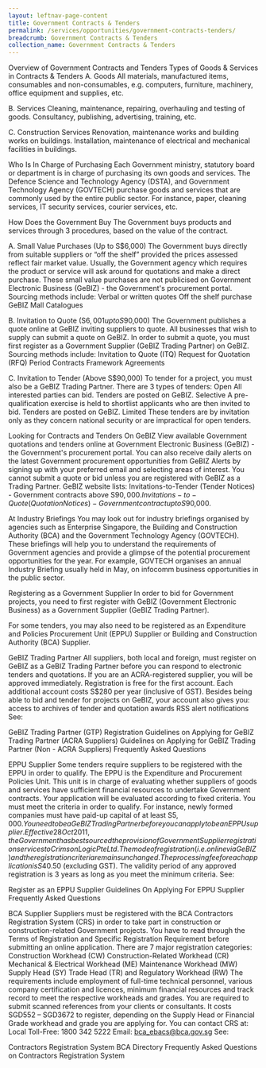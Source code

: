 ```yaml
---
layout: leftnav-page-content
title: Government Contracts & Tenders
permalink: /services/opportunities/government-contracts-tenders/
breadcrumb: Government Contracts & Tenders
collection_name: Government Contracts & Tenders
---
```


Overview of Government Contracts and Tenders
Types of Goods & Services in Contracts & Tenders
A.   Goods
All materials, manufactured items, consumables and non-consumables, e.g. computers, furniture, machinery, office equipment and supplies, etc.


B.   Services
Cleaning, maintenance, repairing, overhauling and testing of goods.
Consultancy, publishing, advertising, training, etc.


C.   Construction Services
Renovation, maintenance works and building works on buildings.
Installation, maintenance of electrical and mechanical facilities in buildings.


Who Is In Charge of Purchasing
Each Government ministry, statutory board or department is in charge of purchasing its own goods and services.
The Defence Science and Technology Agency (DSTA), and Government Technology Agency (GOVTECH) purchase goods and services that are commonly used by the entire public sector. For instance, paper, cleaning services, IT security services, courier services, etc.


How Does the Government Buy
The Government buys products and services through 3 procedures, based on the value of the contract.

A.   Small Value Purchases (Up to S$6,000)
The Government buys directly from suitable suppliers or “off the shelf” provided the prices assessed reflect fair market value.
Usually, the Government agency which requires the product or service will ask around for quotations and make a direct purchase.
These small value purchases are not publicised on Government Electronic Business (GeBIZ) - the Government's procurement portal.
Sourcing methods include:
Verbal or written quotes
Off the shelf purchase
GeBIZ Mall Catalogues


B.   Invitation to Quote (S$6,001 up to S$90,000)
The Government publishes a quote online at GeBIZ inviting suppliers to quote.
All businesses that wish to supply can submit a quote on GeBIZ.
In order to submit a quote, you must first register as a Government Supplier (GeBIZ Trading Partner) on GeBIZ.
Sourcing methods include:
Invitation to Quote (ITQ)
Request for Quotation (RFQ)
Period Contracts
Framework Agreements


C.   Invitation to Tender (Above S$90,000)
To tender for a project, you must also be a GeBIZ Trading Partner. There are 3 types of tenders:
Open
All interested parties can bid. Tenders are posted on GeBIZ.
Selective
A pre-qualification exercise is held to shortlist applicants who are then invited to bid. Tenders are posted on GeBIZ.
Limited
These tenders are by invitation only as they concern national security or are impractical for open tenders.

Looking for Contracts and Tenders
On GeBIZ
View available Government quotations and tenders online at Government Electronic Business (GeBIZ) - the Government's procurement portal.
You can also receive daily alerts on the latest Government procurement opportunities from GeBIZ Alerts by signing up with your preferred email and selecting areas of interest.
You cannot submit a quote or bid unless you are registered with GeBIZ as a Trading Partner.
GeBIZ website lists:
Invitations-to-Tender (Tender Notices) - Government contracts above S$90,000.
Invitations-to-Quote (Quotation Notices) - Government contract up to S$90,000.


At Industry Briefings
You may look out for industry briefings organised by agencies such as Enterprise Singapore, the Building and Construction Authority (BCA) and the Government Technology Agency (GOVTECH).
These briefings will help you to understand the requirements of Government agencies and provide a glimpse of the potential procurement opportunities for the year.
For example, GOVTECH organises an annual Industry Briefing usually held in May, on infocomm business opportunities in the public sector.

Registering as a Government Supplier
In order to bid for Government projects, you need to first register with GeBIZ (Government Electronic Business) as a Government Supplier (GeBIZ Trading Partner).

For some tenders, you may also need to be registered as an Expenditure and Policies Procurement Unit (EPPU) Supplier or Building and Construction Authority (BCA) Supplier.



GeBIZ Trading Partner
All suppliers, both local and foreign, must register on GeBIZ as a GeBIZ Trading Partner before you can respond to electronic tenders and quotations.
If you are an ACRA-registered supplier, you will be approved immediately.
Registration is free for the first account. Each additional account costs S$280 per year (inclusive of GST).
Besides being able to bid and tender for projects on GeBIZ, your account also gives you:
access to archives of tender and quotation awards
RSS alert notifications
See:

GeBIZ Trading Partner (GTP) Registration
Guidelines on Applying for GeBIZ Trading Partner (ACRA Suppliers)
Guidelines on Applying for GeBIZ Trading Partner (Non - ACRA Suppliers)
Frequently Asked Questions


EPPU Supplier
Some tenders require suppliers to be registered with the EPPU in order to qualify.
The EPPU is the Expenditure and Procurement Policies Unit. This unit is in charge of evaluating whether suppliers of goods and services have sufficient financial resources to undertake Government contracts.
Your application will be evaluated according to fixed criteria. You must meet the criteria in order to qualify. For instance, newly formed companies must have paid-up capital of at least S$5,000.
You need to be a GeBIZ Trading Partner before you can apply to be an EPPU supplier.
Effective 28 Oct 2011, the Government has best sourced the provision of Government Supplier registration services to CrimsonLogic Pte Ltd. The mode of registration (i.e. online via GeBIZ) and the registration criteria remains unchanged.
The processing fee for each application is S$40.50 (excluding GST).
The validity period of any approved registration is 3 years as long as you meet the minimum criteria.
See:

Register as an EPPU Supplier
Guidelines On Applying For EPPU Supplier
Frequently Asked Questions


BCA Supplier
Suppliers must be registered with the BCA Contractors Registration System (CRS) in order to take part in construction or construction-related Government projects.
You have to read through the Terms of Registration and Specific Registration Requirement before submitting an online application.
There are 7 major registration categories:
Construction Workhead (CW)
Construction-Related Workhead (CR)
Mechanical & Electrical Workhead (ME)
Maintenance Workhead (MW)
Supply Head (SY)
Trade Head (TR) and
Regulatory Workhead (RW)
The requirements include employment of full-time technical personnel, various company certification and licences, minimum financial resources and track record to meet the respective workheads and grades.
You are required to submit scanned references from your clients or consultants.
It costs SGD552 – SGD3672 to register, depending on the Supply Head or Financial Grade workhead and grade you are applying for.
You can contact CRS at:
Local Toll-Free: 1800 342 5222
Email: bca_ebacs@bca.gov.sg
See:

Contractors Registration System
BCA Directory
Frequently Asked Questions on Contractors Registration System
